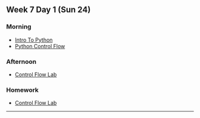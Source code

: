 ## Week 7 Day 1 (Sun 24)

### Morning

- [Intro To Python][1]
- [Python Control Flow][2]

### Afternoon

- [Control Flow Lab][3]

### Homework

- [Control Flow Lab][3]

[1]: ./intro-to-python/
[2]: ./python-control-flow/
[3]: ./python-for-javascript-developers-control-flow-lab/


---
